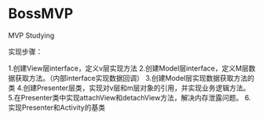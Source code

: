 # BossMVP
MVP Studying

实现步骤：

1.创建View层interface，定义v层实现方法
2.创建Model层interface，定义M层数据获取方法。（内部interface实现数据回调）
3.创建Model层实现数据获取方法的类
4.创建Presenter层类，实现对v层和m层对象的引用，并实现业务逻辑方法。
5.在Presenter类中实现attachView和detachView方法，解决内存泄露问题。
6.实现Presenter和Activity的基类
